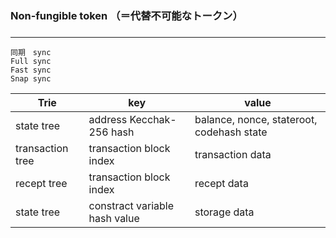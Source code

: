 ### Non-fungible token （＝代替不可能なトークン）
### 
---


```
同期　sync
Full sync
Fast sync
Snap sync
```

| Trie | key | value |
| --- | --- | --- | 
| state tree | address Kecchak-256 hash | balance, nonce, stateroot, codehash state |
| transaction tree | transaction block index| transaction data|
| recept tree | transaction block index | recept data |
| state tree | constract variable hash value | storage data |



```
```

```
```






